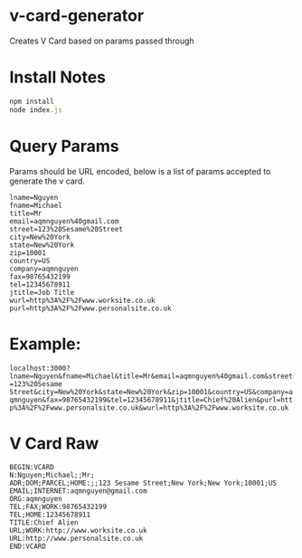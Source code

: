 # v-card-generator
Creates V Card based on params passed through

# Install Notes

```js
npm install
node index.js
```

# Query Params

Params should be URL encoded, below is a list of params accepted to generate the v card.

```
lname=Nguyen
fname=Michael
title=Mr
email=aqmnguyen%40gmail.com
street=123%20Sesame%20Street
city=New%20York
state=New%20York
zip=10001
country=US
company=aqmnguyen
fax=98765432199
tel=12345678911
jtitle=Job Title
wurl=http%3A%2F%2Fwww.worksite.co.uk
purl=http%3A%2F%2Fwww.personalsite.co.uk
```

# Example:
`localhost:3000?lname=Nguyen&fname=Michael&title=Mr&email=aqmnguyen%40gmail.com&street=123%20Sesame Street&city=New%20York&state=New%20York&zip=10001&country=US&company=aqmnguyen&fax=98765432199&tel=12345678911&jtitle=Chief%20Alien&purl=http%3A%2F%2Fwww.personalsite.co.uk&wurl=http%3A%2F%2Fwww.worksite.co.uk`

# V Card Raw
```
BEGIN:VCARD
N:Nguyen;Michael;;Mr;
ADR;DOM;PARCEL;HOME:;;123 Sesame Street;New York;New York;10001;US
EMAIL;INTERNET:aqmnguyen@gmail.com
ORG:aqmnguyen
TEL;FAX;WORK:98765432199
TEL;HOME:12345678911
TITLE:Chief Alien
URL;WORK:http://www.worksite.co.uk
URL:http://www.personalsite.co.uk
END:VCARD
```